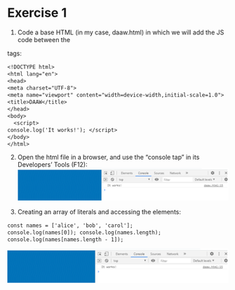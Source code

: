 # Exercise 1

1. Code a base HTML (in my case, daaw.html) in which we will add the JS code between the
<script></script> tags:
```
<!DOCTYPE html>
<html lang="en">
<head>
<meta charset="UTF-8">
<meta name="viewport" content="width=device-width,initial-scale=1.0"> <title>DAAW</title>
</head>
<body>
  <script>
console.log('It works!'); </script>
</body>
</html>
```

2. Open the html file in a browser, and use the “console tap” in its Developers’ Tools (F12):
![01 Hello World Exercise Preview](.learn/assets/01-1.png?raw=true)

3. Creating an array of literals and accessing the elements:
```
const names = ['alice', 'bob', 'carol'];
console.log(names[0]); console.log(names.length); console.log(names[names.length - 1]);
```
![01 Hello World Exercise Preview](.learn/assets/01-1.png?raw=true)
